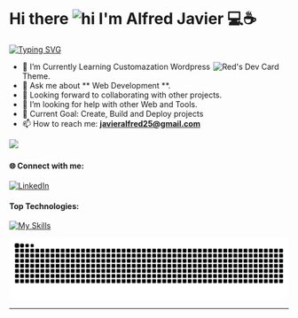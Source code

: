 <!-- [comment]: <img alt="banner" align="center" width="100%" height="40%" src="./images/banner.jpg" /> -->

<h1>Hi there <img src="https://user-images.githubusercontent.com/1303154/88677602-1635ba80-d120-11ea-84d8-d263ba5fc3c0.gif" width="28px" height="28px" alt="hi"> I'm Alfred Javier 💻☕</h1>

[![Typing SVG](https://readme-typing-svg.demolab.com?font=Roboto&weight=900&size=18&pause=1000&width=456&height=54&lines=Web+Developer)](https://git.io/typing-svg)

<a href="https://app.daily.dev/Redz"><img align="right" src="https://api.daily.dev/devcards/102e358d74e542faae501170f3fb77fa.png?r=svl" width="27%" alt="Red's Dev Card"/></a>

<!---   ⚒ I’m currently working on my ** Web Developer **. -->
-   🌱 I’m Currently Learning Customazation Wordpress Theme.
-   💬 Ask me about ** Web Development **.
-   🤝 Looking forward to collaborating with other projects.
-   🤔 I’m looking for help with other Web and Tools.
-   🎯 Current Goal: Create, Build and Deploy projects
-   📫 How to reach me: **javieralfred25@gmail.com**

<!-- <p align="left"> <img src="https://komarev.com/ghpvc/?username=reddotz20&label=Profile%20views&color=0e75b6&style=flat" alt="reddotz20" width="120px"/> </p> -->

![](https://komarev.com/ghpvc/?username=reddotz20&label=Profile%20views&color=0e75b6&style=flat)

#### 🌐 Connect with me:

[![LinkedIn](https://img.shields.io/badge/LinkedIn-%230077B5.svg?logo=linkedin&logoColor=white)](https://linkedin.com/in/alfred-javier-8230b4215/) 


#### Top Technologies:

[![My Skills](https://skillicons.dev/icons?i=react,redux,wordpress,typescript,js,html,css,vite,webpack,php,cpp,java,tailwind,sass,bootstrap,tailwind,emotion,nextjs,nodejs,express,mongodb,postgres,mysql,docker,sequelize,postman,figma,git,github,bash,stackoverflow,pr,vscode,graphql,linux,md)](https://skillicons.dev)


<div align="center">
  <img alt="snake eating my contribution" src="https://github.com/zomeru/zomeru/blob/output/github-contribution-grid-snake-dark.svg">
</div>

---
<!--
<div align="center">
  <img widtH="50%" src="https://github-readme-streak-stats.herokuapp.com/?user=reddotz20&theme=dark" alt="reddotz20" />
  <img widtH="47.3%" src="https://github-readme-stats-sigma-five.vercel.app/api?username=reddotz20&show_icons=true&locale=en&include_all_commits=true&count_private=true&ring_color=fa8b00&theme=dark" alt="reddotz20" />
</div>

<!-- [![activity graph](https://github-readme-activity-graph.cyclic.app/graph?username=RedDotz20&bg_color=151515&color=FFFFFF&line=f0db4f&point=2ade2a&area=true&hide_border=false)](https://github.com/ashutosh00710/github-readme-activity-graph) -->
<!--
<p align="center">
  <img width="350" src="https://github-readme-stats-sigma-five.vercel.app/api/top-langs?username=reddotz20&show_icons=true&locale=en&theme=dark&layout=compact&langs_count=10" alt="reddotz20" />
  <img src="https://spotify-github-profile.vercel.app/api/view?uid=tabangay0607&cover_image=true&theme=novatorem&show_offline=false&background_color=121212&interchange=true&bar_color=53b14f&bar_color_cover=false" alt="Spotify Now Playing" height="140" />

</p> 
-->


<!-- <p align="center">
  <img src="https://spotify-github-profile.vercel.app/api/view?uid=tabangay0607&cover_image=true&theme=default&show_offline=true&background_color=121212&bar_color=53b14f&bar_color_cover=false" alt="spotify-github-profile" href="https://spotify-github-profile.vercel.app/api/view?uid=tabangay0607&redirect=true">
  <img src="https://spotify-recently-played-readme.vercel.app/api?user=tabangay0607&unique={true|1|on|yes}&count=7&width=300" alt="spotify" />
</p> -->
